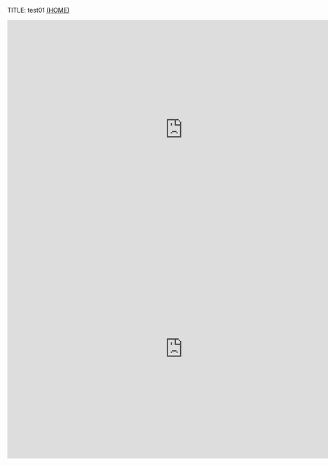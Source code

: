 TITLE: test01 [(HOME)](../index.md)

<iframe width="800" height="500" src="https://www.youtube.com/embed/OK13LQGSw50" title="YouTube video player" frameborder="0" allow="accelerometer; autoplay; clipboard-write; encrypted-media; gyroscope; picture-in-picture; web-share" allowfullscreen></iframe>
<iframe width="800" height="500" src="https://www.youtube.com/embed/TQ_Gp4UqF90" title="YouTube video player" frameborder="0" allow="accelerometer; autoplay; clipboard-write; encrypted-media; gyroscope; picture-in-picture; web-share" allowfullscreen></iframe>

